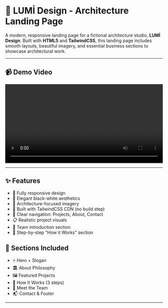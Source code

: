 # 🎨 LUMİ Design - Architecture Landing Page

A modern, responsive landing page for a fictional architecture studio, **LUMİ Design**. Built with **HTML5** and **TailwindCSS**, this landing page includes smooth layouts, beautiful imagery, and essential business sections to showcase architectural work.

---

## 📹 Demo Video

<video src="video/demo.mov" controls width="100%"></video>

---

## ✨ Features

- 📱 Fully responsive design
- 🎨 Elegant black-white aesthetics
- 🧱 Architecture-focused imagery
- 🔧 Built with TailwindCSS CDN (no build step)
- 🔎 Clear navigation: Projects, About, Contact
- 📋 Realistic project visuals
- 👥 Team introduction section
- 🔁 Step-by-step "How it Works" section


## 📑 Sections Included

- ⚡ Hero + Slogan
- 🏛️ About Philosophy
- 🖼️ Featured Projects
- 🔄 How It Works (3 steps)
- 👥 Meet the Team
- 📬 Contact & Footer

---